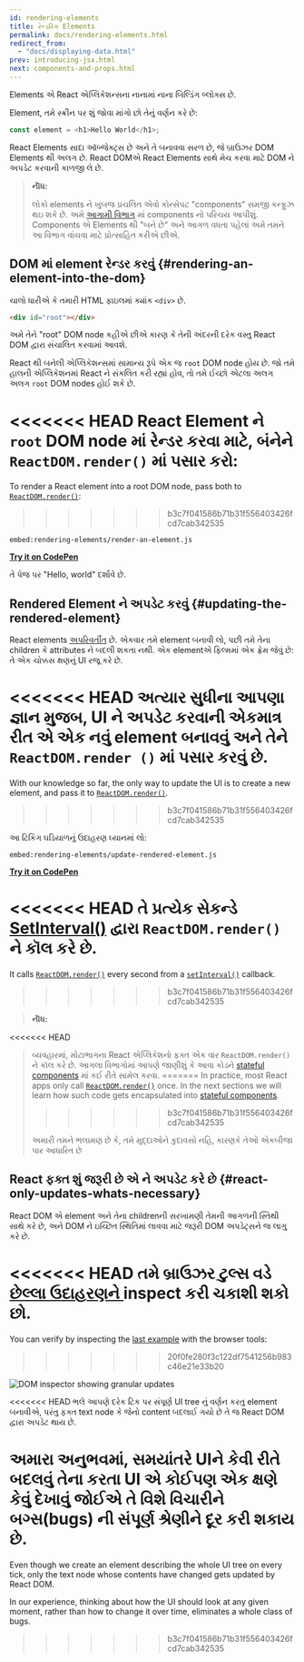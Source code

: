 ```yaml
---
id: rendering-elements
title: રેન્ડરિંગ Elements
permalink: docs/rendering-elements.html
redirect_from:
  - "docs/displaying-data.html"
prev: introducing-jsx.html
next: components-and-props.html
---
```


Elements એ React એપ્લિકેશન્સના નાનામાં નાના બિલ્ડિંગ બ્લોક્સ છે.

Element, તમે સ્ક્રીન પર શું જોવા માંગો છો તેનું વર્ણન કરે છે:

```js
const element = <h1>Hello World</h1>;
```

React Elements સાદા ઑબ્જેક્ટ્સ છે અને તે બનાવવા સરળ છે, જે બ્રાઉઝર DOM Elements થી અલગ છે. React DOMએ React Elements સાથે મેચ કરવા માટે DOM ને અપડેટ કરવાની કાળજી લે છે.

> **નૉૅધ:**
>
> લોકો elements ને ખુબજ પ્રચલિત એવો કોન્સેપટ "components" સમજી કન્ફુઝ થઇ શકે છે. અમે [આગામી વિભાગ](/docs/components-and-props.html) માં components નો પરિચય આપીશું. Components એ Elements થી "બને છે" અને આગળ વધતા પહેલાં અમે તમને આ વિભાગ વાંચવા માટે પ્રોત્સાહિત કરીએ છીએ.

## DOM માં element રેન્ડર કરવું {#rendering-an-element-into-the-dom}

ચાલો ધારીએ કે તમારી HTML ફાઇલમાં ક્યાંક `<div>` છે.

```html
<div id="root"></div>
```

અમે તેને "root" DOM node કહીએ છીએ કારણ કે તેની અંદરની દરેક વસ્તુ React DOM દ્વારા સંચાલિત કરવામાં આવશે.

React થી બનેલી એપ્લિકેશન્સમાં સામાન્ય રૂપે એક જ `root` DOM node હોય છે. જો તમે હાલની એપ્લિકેશનમાં React ને સંકલિત કરી રહ્યાં હોવ, તો તમે ઈચ્છો એટલા અલગ અલગ `root` DOM nodes હોઈ શકે છે.

<<<<<<< HEAD
React Element ને `root` DOM node માં રેન્ડર કરવા માટે, બંનેને `ReactDOM.render()` માં પસાર કરો:
=======
To render a React element into a root DOM node, pass both to [`ReactDOM.render()`](/docs/react-dom.html#render):
>>>>>>> b3c7f041586b71b31f556403426fcd7cab342535

`embed:rendering-elements/render-an-element.js`

**[Try it on CodePen](https://codepen.io/gaearon/pen/ZpvBNJ?editors=1010)**

તે પેજ પર "Hello, world" દર્શાવે છે.

## Rendered Element ને અપડેટ કરવું {#updating-the-rendered-element}

React elements [અપરિવર્તીત](https://en.wikipedia.org/wiki/Immutable_object) છે. એકવાર તમે element બનાવી લો, પછી તમે તેના children કે attributes ને બદલી શકતા નથી. એક elementએ ફિલ્મમાં એક ફ્રેમ જેવું છે: તે એક ચોક્કસ ક્ષણનું UI રજૂ કરે છે.

<<<<<<< HEAD
અત્યાર સુધીના આપણા જ્ઞાન મુજબ, UI ને અપડેટ કરવાની એકમાત્ર રીત એ એક નવું element બનાવવું અને તેને `ReactDOM.render ()` માં પસાર કરવું છે.
=======
With our knowledge so far, the only way to update the UI is to create a new element, and pass it to [`ReactDOM.render()`](/docs/react-dom.html#render).
>>>>>>> b3c7f041586b71b31f556403426fcd7cab342535

આ ટિકિંગ ઘડિયાળનું ઉદાહરણ ધ્યાનમાં લો:

`embed:rendering-elements/update-rendered-element.js`

**[Try it on CodePen](https://codepen.io/gaearon/pen/gwoJZk?editors=1010)**

<<<<<<< HEAD
તે પ્રત્યેક સેકન્ડે [SetInterval()](https://developer.mozilla.org/en-US/docs/Web/API/WindowTimers/setInterval) દ્વારા `ReactDOM.render()` ને કૉલ કરે છે.
=======
It calls [`ReactDOM.render()`](/docs/react-dom.html#render) every second from a [`setInterval()`](https://developer.mozilla.org/en-US/docs/Web/API/WindowTimers/setInterval) callback.
>>>>>>> b3c7f041586b71b31f556403426fcd7cab342535

> **નૉૅધ:**
>
<<<<<<< HEAD
> વ્યવહારમાં, મોટાભાગના React એપ્લિકેશનો ફક્ત એક વાર `ReactDOM.render()` ને કૉલ કરે છે. આગલા વિભાગોમાં આપણે જાણીશું કે આવા કોડને [stateful components](/docs/state-and-lifecycle.html) માં કઈ રીતે સામેલ કરવા.
=======
>In practice, most React apps only call [`ReactDOM.render()`](/docs/react-dom.html#render) once. In the next sections we will learn how such code gets encapsulated into [stateful components](/docs/state-and-lifecycle.html).
>>>>>>> b3c7f041586b71b31f556403426fcd7cab342535
>
> અમારી તમને ભલામણ છે કે, તમે મુદ્દાઓને કુદાવસો નહિ, કારણકે તેઓ એકબીજા પાર આધારિત છે

## React ફક્ત શું જરૂરી છે એ ને અપડેટ કરે છે {#react-only-updates-whats-necessary}

React DOM એ element અને તેના childrenની સરખામણી તેમની આગળની સ્તિથી સાથે કરે છે, અને DOM ને ઇચ્છિત સ્થિતિમાં લાવવા માટે જરૂરી DOM અપડેટ્સને જ લાગુ કરે છે.

<<<<<<< HEAD
તમે બ્રાઉઝર ટુલ્સ વડે [છેલ્લા ઉદાહરણને ](codepen://rendering-elements/update-rendered-element) inspect કરી ચકાશી શકો છો.
=======
You can verify by inspecting the [last example](https://codepen.io/gaearon/pen/gwoJZk?editors=1010) with the browser tools:
>>>>>>> 20f0fe280f3c122df7541256b983c46e21e33b20

![DOM inspector showing granular updates](../images/docs/granular-dom-updates.gif)

<<<<<<< HEAD
ભલે આપણે દરેક ટિક પર સંપૂર્ણ UI tree નું વર્ણન કરતુ element બનાવીએ, પરંતુ ફક્ત text node કે જેનો content બદલાઈ ગયો છે તે જ React DOM દ્વારા અપડેટ થાય છે.

અમારા અનુભવમાં, સમયાંતરે UIને કેવી રીતે બદલવું તેના કરતા UI એ કોઈપણ એક ક્ષણે કેવું દેખાવું જોઈએ તે વિશે વિચારીને બગ્સ(bugs) ની સંપૂર્ણ શ્રેણીને દૂર કરી શકાય છે.
=======
Even though we create an element describing the whole UI tree on every tick, only the text node whose contents have changed gets updated by React DOM.

In our experience, thinking about how the UI should look at any given moment, rather than how to change it over time, eliminates a whole class of bugs.
>>>>>>> b3c7f041586b71b31f556403426fcd7cab342535
